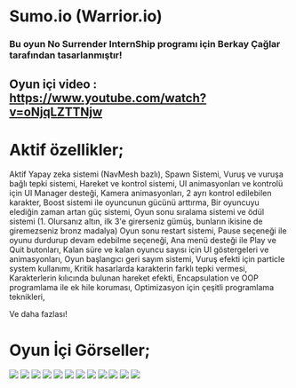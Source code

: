 # Sumo.io (Warrior.io)
 
### Bu oyun No Surrender InternShip programı için Berkay Çağlar tarafından tasarlanmıştır!

## Oyun içi video : https://www.youtube.com/watch?v=oNjqLZTTNjw

# Aktif özellikler;

Aktif Yapay zeka sistemi (NavMesh bazlı),
Spawn Sistemi,
Vuruş ve vuruşa bağlı tepki sistemi,
Hareket ve kontrol sistemi, 
UI animasyonları ve kontrolü için UI Manager desteği,
Kamera animasyonları,
2 ayrı kontrol edilebilen karakter,
Boost sistemi ile oyuncunun gücünü arttırma,
Bir oyuncuyu elediğin zaman artan güç sistemi,
Oyun sonu sıralama sistemi ve ödül sistemi (1. Olursanız altın, ilk 3'e girerseniz gümüş, bunların ikisine de giremezseniz bronz madalya)
Oyun sonu restart sistemi,
Pause seçeneği ile oyunu durdurup devam edebilme seçeneği,
Ana menü desteği ile Play ve Quit butonları,
Kalan süre ve kalan oyuncu sayısı için UI göstergeleri ve animasyonları,
Oyun başlangıcı geri sayım sistemi,
Vuruş efekti için particle system kullanımı,
Kritik hasarlarda karakterin farklı tepki vermesi,
Karakterlerin kılıcında bulunan hareket efekti,
Encapsulation ve OOP programlama ile ek hile koruması,
Optimizasyon için çeşitli programlama teknikleri,

Ve daha fazlası!

# Oyun İçi Görseller;

![](https://raw.githubusercontent.com/BerkayCaglar/Sumo.io/main/Sumo.io%20Screenshots/Main_Menu.png)
![](https://raw.githubusercontent.com/BerkayCaglar/Sumo.io/main/Sumo.io%20Screenshots/Another_Battle.png)
![](https://raw.githubusercontent.com/BerkayCaglar/Sumo.io/main/Sumo.io%20Screenshots/Bigger_Battle.png)
![](https://raw.githubusercontent.com/BerkayCaglar/Sumo.io/main/Sumo.io%20Screenshots/Critical_Hit.png)
![](https://raw.githubusercontent.com/BerkayCaglar/Sumo.io/main/Sumo.io%20Screenshots/Game_Pause.png)
![](https://raw.githubusercontent.com/BerkayCaglar/Sumo.io/main/Sumo.io%20Screenshots/Game_Start.png)
![](https://raw.githubusercontent.com/BerkayCaglar/Sumo.io/main/Sumo.io%20Screenshots/Game_Start_Countdown.png)
![](https://raw.githubusercontent.com/BerkayCaglar/Sumo.io/main/Sumo.io%20Screenshots/Going_To_Boosts.png)
![](https://raw.githubusercontent.com/BerkayCaglar/Sumo.io/main/Sumo.io%20Screenshots/Hit_Effect.png)
![](https://raw.githubusercontent.com/BerkayCaglar/Sumo.io/main/Sumo.io%20Screenshots/Time's_Up.png)
![](https://raw.githubusercontent.com/BerkayCaglar/Sumo.io/main/Sumo.io%20Screenshots/You_Are_Eliminated.png)
![](https://raw.githubusercontent.com/BerkayCaglar/Sumo.io/main/Sumo.io%20Screenshots/You_Are_The_Winner.png)
